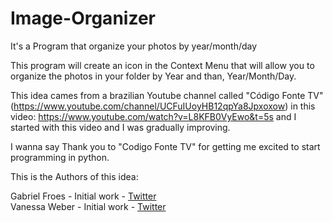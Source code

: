 # Image-Organizer
It's a Program that organize your photos by year/month/day

This program will create an icon in the Context Menu that will allow you to organize the photos in your folder by Year and than, Year/Month/Day.

This idea cames from a brazilian Youtube channel called "Código Fonte TV" (https://www.youtube.com/channel/UCFuIUoyHB12qpYa8Jpxoxow) in this video: https://www.youtube.com/watch?v=L8KFB0VyEwo&t=5s and I started with this video and I was gradually improving.

I wanna say Thank you to "Codigo Fonte TV" for getting me excited to start programming in python.

This is the Authors of this idea:

Gabriel Froes - Initial work - [Twitter](https://www.twitter.com/gabrielfroes)                                                            
Vanessa Weber - Initial work - [Twitter](https://www.twitter.com/nessaweberfroes)



